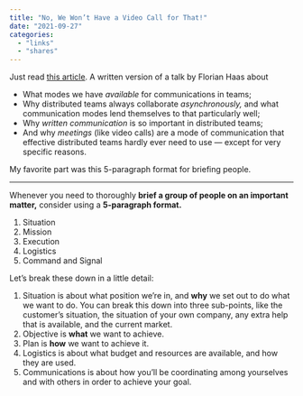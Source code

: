 ```yaml
---
title: "No, We Won’t Have a Video Call for That!"
date: "2021-09-27"
categories: 
  - "links"
  - "shares"
---
```


Just read [this article](https://xahteiwi.eu/resources/presentations/no-we-wont-have-a-video-call-for-that/). A written version of a talk by Florian Haas about

- What modes we have _available_ for communications in teams;
- Why distributed teams always collaborate _asynchronously,_ and what communication modes lend themselves to that particularly well;
- Why _written communication_ is so important in distributed teams;
- And why _meetings_ (like video calls) are a mode of communication that effective distributed teams hardly ever need to use — except for very specific reasons.

My favorite part was this 5-paragraph format for briefing people.

* * *

Whenever you need to thoroughly **brief a group of people on an important matter,** consider using a **5-paragraph format.**

1. Situation
2. Mission
3. Execution
4. Logistics
5. Command and Signal

Let’s break these down in a little detail:

1. Situation is about what position we’re in, and **why** we set out to do what we want to do. You can break this down into three sub-points, like the customer’s situation, the situation of your own company, any extra help that is available, and the current market.
2. Objective is **what** we want to achieve.
3. Plan is **how** we want to achieve it.
4. Logistics is about what budget and resources are available, and how they are used.
5. Communications is about how you’ll be coordinating among yourselves and with others in order to achieve your goal.
